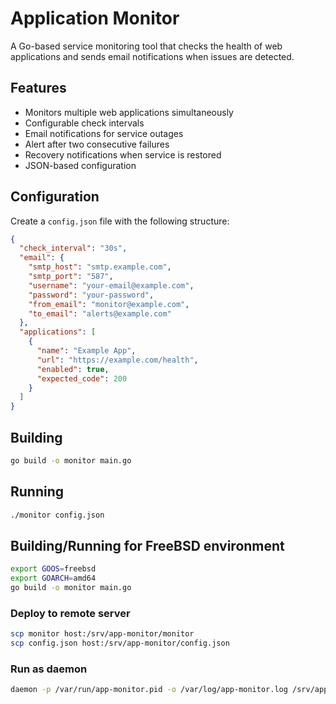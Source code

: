 # Application Monitor

A Go-based service monitoring tool that checks the health of web applications and sends email notifications when issues are detected.

## Features

- Monitors multiple web applications simultaneously
- Configurable check intervals
- Email notifications for service outages
- Alert after two consecutive failures
- Recovery notifications when service is restored
- JSON-based configuration

## Configuration

Create a `config.json` file with the following structure:
```json
{
  "check_interval": "30s",
  "email": {
    "smtp_host": "smtp.example.com",
    "smtp_port": "587",
    "username": "your-email@example.com",
    "password": "your-password",
    "from_email": "monitor@example.com",
    "to_email": "alerts@example.com"
  },
  "applications": [
    {
      "name": "Example App",
      "url": "https://example.com/health",
      "enabled": true,
      "expected_code": 200
    }
  ]
}
```

## Building

```bash
go build -o monitor main.go
```

## Running

```bash
./monitor config.json
```

## Building/Running for FreeBSD environment

```bash
export GOOS=freebsd
export GOARCH=amd64
go build -o monitor main.go
```

### Deploy to remote server

```bash
scp monitor host:/srv/app-monitor/monitor
scp config.json host:/srv/app-monitor/config.json
```

### Run as daemon 

```bash
daemon -p /var/run/app-monitor.pid -o /var/log/app-monitor.log /srv/app-monitor/monitor /srv/app-monitor/config.json
```
